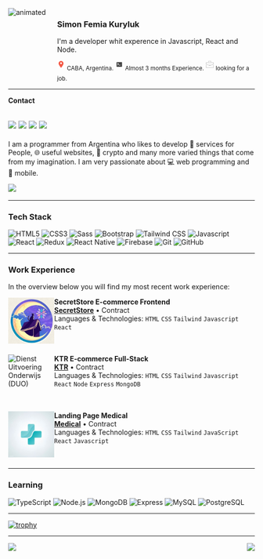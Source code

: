 <img align="left" src="https://media4.giphy.com/media/KzF5RL2nH3zKCJV1wR/giphy.gif?cid=790b7611f0807735047063f4c585d1adebf401f22ce9e975&rid=giphy.gif&ct=s" alt="animated" width="100px" height="140px" />

### Simon Femia Kuryluk
I'm a developer whit experence in Javascript, React and Node.

<img src="https://github.com/KurylukDev/KurylukDev/blob/main/gif/pin.png"/> <sub>CABA, Argentina.</sub> <img src="https://github.com/KurylukDev/KurylukDev/blob/main/gif/terminal%20(1).png"/> <sub> Almost 3 months Experience.</sub> <img src="https://github.com/KurylukDev/KurylukDev/blob/main/gif/briefcase.png"/> <sub> looking for a job.</sub>

---
**Contact**

<a href="https://twitter.com/SifekTft" target="_blank"><img src="https://img.shields.io/badge/Twitter-575757?logo=twitter&logoColor=fff&style=flat-square#485A62"/></a>
<a href="https://www.linkedin.com/in/simon-femia-kuryluk/" target="_blank"><img src="https://img.shields.io/badge/LinkedIn-575757?logo=linkedin&logoColor=fff&style=flat-square#485A62"/></a>
<a href="https://kuryluk-web.vercel.app/" target="_blank"><img src="https://img.shields.io/badge/Portafolio-575757?logo=azurepipelines&logoColor=fff&style=flat-square#485A62"/></a>
<a href="mailto:simonfk2000@gmail.com"><img src="https://img.shields.io/badge/Gmail-575757?logo=gmail&logoColor=fff&style=flat-square#485A62"/></a>
---
I am a programmer from Argentina who likes to develop 💜 services for People, 🌐 useful websites, 💸 crypto and many more varied things that come from my imagination.
I am very passionate about 💻​ web programming and 📱​ mobile.

![](https://komarev.com/ghpvc/?username=KurylukDev&color=green)

-----
### Tech Stack
![HTML5](https://img.shields.io/badge/HTML5-575757?logo=html5&logoColor=fff&style=flat-square#956f2e0)
![CSS3](https://img.shields.io/badge/CSS3-575757?logo=css3&logoColor=fff&style=flat-square#956f2e0)
![Sass](https://img.shields.io/badge/Sass-575757?logo=sass&logoColor=fff&style=flat-square#485A62)
![Bootstrap](https://img.shields.io/badge/Bootstrap-575757?logo=bootstrap&logoColor=fff&style=flat-square#956f2e0)
![Tailwind CSS](https://img.shields.io/badge/Tailwind-575757?logo=tailwindcss&logoColor=fff&style=flat-square#956f2e0)
![Javascript](https://img.shields.io/badge/Javascript-575757?logo=javascript&logoColor=fff&style=flat-square#F6E05E)
![React](https://img.shields.io/badge/React-575757?logo=react&logoColor=fff&style=flat-square#956f2e0)
![Redux](https://img.shields.io/badge/Redux-575757?logo=redux&logoColor=fff&style=flat-square#956f2e0)
![React Native](https://img.shields.io/badge/ReactNative-575757?logo=react&logoColor=fff&style=flat-square#956f2e0)
![Firebase](https://img.shields.io/badge/Firebase-575757?logo=firebase&logoColor=fff&style=flat-square#956f2e0)
![Git](https://img.shields.io/badge/Git-575757?logo=git&logoColor=fff&style=flat-square#956f2e0)
![GitHub](https://img.shields.io/badge/GitHub-575757?logo=github&logoColor=fff&style=flat-square#956f2e0)

___
### Work Experience
In the overview below you will find my most recent work experience:

[<img align="left" height="94px" width="94px" alt="SecretStore" src="https://github.com/KurylukDev/KurylukDev/blob/main/gif/logo.jpg"/>](soon)

**SecretStore E-commerce Frontend** \
[**SecretStore**](soon) • Contract \
Languages & Technologies: `HTML` `CSS` `Tailwind` `Javascript` `React` \
<br/>
<br/>



[<img align="left" height="94px" width="94px" alt="Dienst Uitvoering Onderwijs (DUO)" src="https://github.com/roaldnefs/roaldnefs/blob/main/images/warpnet.png?raw=true"/>](soon)

**KTR E-commerce Full-Stack** \
[**KTR**](soon) • Contract \
Languages & Technologies: `HTML` `CSS` `Tailwind` `Javascript` `React` `Node` `Express` `MongoDB` \
<br/>
<br/>

[<img align="left" height="94px" width="94px" alt="Medicina" src="https://github.com/KurylukDev/KurylukDev/blob/main/gif/medical.jpg"/>]()

**Landing Page Medical** \
[**Medical**](soon) • Contract \
Languages & Technologies: `HTML` `CSS` `Tailwind` `JavaScript` `React` `Javascript` \
<br/>
<br/>

___

### Learning
![TypeScript](https://img.shields.io/badge/TypeScript-575757?logo=typescript&logoColor=fff&style=flat-square#956f2e0)
![Node.js](https://img.shields.io/badge/Node.js-575757?logo=nodedotjs&logoColor=fff&style=flat-square#956f2e0)
![MongoDB](https://img.shields.io/badge/MongoDB-575757?logo=mongodb&logoColor=fff&style=flat-square#956f2e0) 
![Express](https://img.shields.io/badge/Express-575757?logo=express&logoColor=fff&style=flat-square#956f2e0)
![MySQL](https://img.shields.io/badge/MySQL-575757?logo=mysql&logoColor=fff&style=flat-square#956f2e0)
![PostgreSQL](https://img.shields.io/badge/PostgreSQL-575757?logo=postgresql&logoColor=fff&style=flat-square#956f2e0)

---

[![trophy](https://github-profile-trophy.vercel.app/?username=KurylukDev&theme=onedark)](https://github.com/ryo-ma/github-profile-trophy)

---

<div>
  <img align="left" height="170" src="https://github-readme-stats.vercel.app/api?username=KurylukDev&count_private=true&include_all_commits=true" />
  <img align="right" src="https://github-readme-stats.vercel.app/api/top-langs/?username=KurylukDev&layout=compact" />
</div>
